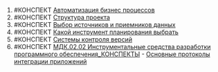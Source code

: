 1) #КОНСПЕКТ [Автоматизация бизнес процессов](https://storage14.eljur.ru/storage/10d8ea827172f2c683efab4172694286?filename=Автоматизация+бизнес-процессов.pptx&domain=kmpo)
2) #КОНСПЕКТ [Структура проекта](https://storage14.eljur.ru/storage/c97f0186a28550b30845ed30a0fd7f59?filename=Структура+проекта.pptx&domain=kmpo)
3) #КОНСПЕКТ [Выбор источников и приемников данных](https://storage14.eljur.ru/storage/274957f6b0988b07d6ace742c7ba0855?filename=Выбор+источников+и+приемников+данных.pptx&domain=kmpo)
4) #КОНСПЕКТ [Какой инструмент планирования выбрать](https://storage14.eljur.ru/storage/8cfe67fffa8f9de83d8082cba5ff93d0?filename=%D0%9A%D0%B0%D0%BA%D0%BE%D0%B9+%D0%B8%D0%BD%D1%81%D1%82%D1%80%D1%83%D0%BC%D0%B5%D0%BD%D1%82+%D0%BF%D0%BB%D0%B0%D0%BD%D0%B8%D1%80%D0%BE%D0%B2%D0%B0%D0%BD%D0%B8%D1%8F+%D0%B2%D1%8B%D0%B1%D1%80%D0%B0%D1%82%D1%8C.docx&domain=kmpo)
5) #КОНСПЕКТ [Системы контроля версий](https://storage14.eljur.ru/storage/ee31ae88fe2ca27a4abae4a5b5789388?filename=%D0%A1%D0%B8%D1%81%D1%82%D0%B5%D0%BC%D1%8B+%D0%BA%D0%BE%D0%BD%D1%82%D1%80%D0%BE%D0%BB%D1%8F+%D0%B2%D0%B5%D1%80%D1%81%D0%B8%D0%B9.pptx&domain=kmpo)
6) #КОНСПЕКТ [МДК.02.02 Инструментальные средства разработки программного обеспечения_КОНСПЕКТЫ](app://obsidian.md/%D0%9C%D0%94%D0%9A.02.02%20%D0%98%D0%BD%D1%81%D1%82%D1%80%D1%83%D0%BC%D0%B5%D0%BD%D1%82%D0%B0%D0%BB%D1%8C%D0%BD%D1%8B%D0%B5%20%D1%81%D1%80%D0%B5%D0%B4%D1%81%D1%82%D0%B2%D0%B0%20%D1%80%D0%B0%D0%B7%D1%80%D0%B0%D0%B1%D0%BE%D1%82%D0%BA%D0%B8%20%D0%BF%D1%80%D0%BE%D0%B3%D1%80%D0%B0%D0%BC%D0%BC%D0%BD%D0%BE%D0%B3%D0%BE%20%D0%BE%D0%B1%D0%B5%D1%81%D0%BF%D0%B5%D1%87%D0%B5%D0%BD%D0%B8%D1%8F_%D0%9A%D0%9E%D0%9D%D0%A1%D0%9F%D0%95%D0%9A%D0%A2%D0%AB) - [Основные протоколы интеграции приложений](https://storage14.eljur.ru/storage/06ae97f84e11badd5272deeebdf06f7d?filename=%D0%9E%D1%81%D0%BD%D0%BE%D0%B2%D0%BD%D1%8B%D0%B5+%D0%BF%D1%80%D0%BE%D1%82%D0%BE%D0%BA%D0%BE%D0%BB%D1%8B+%D0%B8%D0%BD%D1%82%D0%B5%D0%B3%D1%80%D0%B0%D1%86%D0%B8%D0%B8+%D0%BF%D1%80%D0%B8%D0%BB%D0%BE%D0%B6%D0%B5%D0%BD%D0%B8%D0%B9.docx&domain=kmpo)